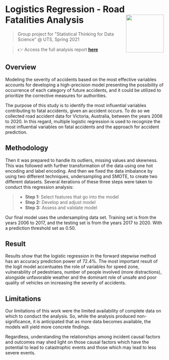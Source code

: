 # Logistics Regression - Road Fatalities Analysis <img src="https://media0.giphy.com/media/3o6ozgHi0Fv82zA12M/giphy.gif" align="right" width="120" />
 > Group project for "Statistical Thinking for Data Science" @ UTS, Spring 2021

> 👉 Access the full analysis report [**here**](https://github.com/ndleah/victoria-road-fatalities-prediction/blob/main/Part%20B%20-%20Report/Retail_AT2B_Report_3rd_Oct_21.pdf)

## Overview
Modeling the severity of accidents based on the most effective variables accounts for developing a high-precision model presenting the possibility of occurrence of each category of future accidents, and
it could be utilized to prioritize the corrective measures for authorities.

The purpose of this study is to identify the most influential variables contributing to fatal accidents, given an accident occurs. To do so we collected road accident data for Victoria, Australia, between the
years 2006 to 2020. In this regard, multiple logistic regression is used to recognize the most influential variables on fatal accidents and the approach for accident prediction.

## Methodology
Then it was prepared to handle its outliers, missing values and skewness. This was followed with further transformation of the data using one hot encoding and label encoding. And then we fixed the
data imbalance by using two different techniques, undersampling and SMOTE, to create two different datasets. Several iterations of these three steps were taken to conduct this regression analysis:

> * **Step 1:** Select features that go into the model
> * **Step 2:** Develop and adjust model
> * **Step 3:** Assess and validate model

Our final model uses the undersampling data set. Training set is from the years 2006 to 2017, and the testing set is from the years 2017 to 2020. With a prediction threshold set as 0.50.

## Result
Results show that the logistic regression in the forward stepwise method has an accuracy prediction power of 72.4%. The most important result of the logit model accentuates the role of variables for
speed zone, vulnerability of pedestrians, number of people involved (more distractions), alongside unfavorable weather and the dominant role of unsafe and poor quality of vehicles on increasing the severity of accidents.

## Limitations
Our limitations of this work were the limited availability of complete data on which to conduct the analysis. So, while the analysis produced non-significance, it is anticipated that as more data becomes
available, the models will yield more concrete findings.

Regardless, understanding the relationships among incident causal factors and outcomes may shed light on those causal factors which have the potential to lead to catastrophic events and those which may
lead to less severe events.